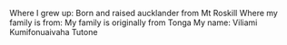 Where I grew up:
Born and raised aucklander from Mt Roskill 
Where my family is from:
My family is originally from Tonga 
My name:
Viliami Kumifonuaivaha Tutone
